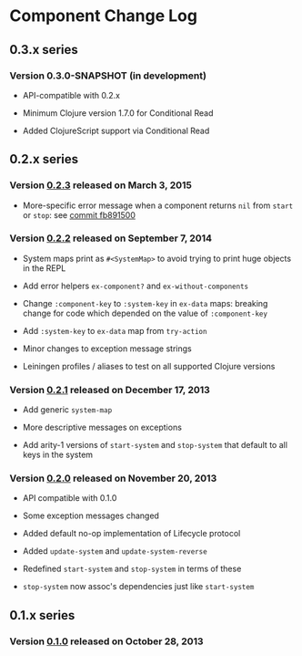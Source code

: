 # Component Change Log


## 0.3.x series

### Version 0.3.0-SNAPSHOT (in development)

  * API-compatible with 0.2.x

  * Minimum Clojure version 1.7.0 for Conditional Read

  * Added ClojureScript support via Conditional Read



## 0.2.x series

### Version [0.2.3] released on March 3, 2015

  * More-specific error message when a component returns `nil` from
    `start` or `stop`: see [commit fb891500]

### Version [0.2.2] released on September 7, 2014

  * System maps print as `#<SystemMap>` to avoid trying to print huge
    objects in the REPL

  * Add error helpers `ex-component?` and `ex-without-components`

  * Change `:component-key` to `:system-key` in `ex-data` maps:
    breaking change for code which depended on the value of
    `:component-key`

  * Add `:system-key` to `ex-data` map from `try-action`

  * Minor changes to exception message strings

  * Leiningen profiles / aliases to test on all supported Clojure
    versions

### Version [0.2.1] released on December 17, 2013

  * Add generic `system-map`

  * More descriptive messages on exceptions

  * Add arity-1 versions of `start-system` and `stop-system` that
    default to all keys in the system

### Version [0.2.0] released on November 20, 2013

  * API compatible with 0.1.0

  * Some exception messages changed

  * Added default no-op implementation of Lifecycle protocol

  * Added `update-system` and `update-system-reverse`

  * Redefined `start-system` and `stop-system` in terms of these

  * `stop-system` now assoc's dependencies just like `start-system`



## 0.1.x series

### Version [0.1.0] released on October 28, 2013


[0.2.3]: https://github.com/stuartsierra/component/tree/component-0.2.3
[0.2.2]: https://github.com/stuartsierra/component/tree/component-0.2.2
[0.2.1]: https://github.com/stuartsierra/component/tree/component-0.2.1
[0.2.0]: https://github.com/stuartsierra/component/tree/component-0.2.0
[0.1.0]: https://github.com/stuartsierra/component/tree/component-0.1.0

[commit fb891500]: https://github.com/stuartsierra/component/commit/fb891500506b048bd8d9d689dfd3ed8c0e940944

[dependency]: https://github.com/stuartsierra/dependency
[tools.namespace]: https://github.com/clojure/tools.namespace
